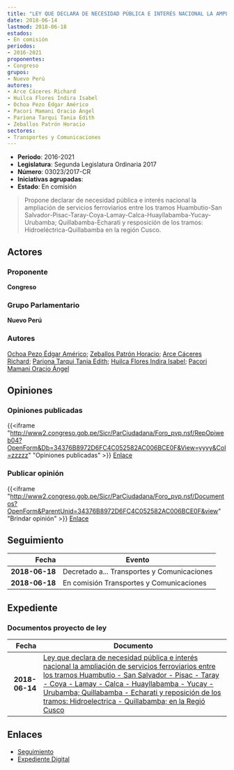 ```yaml
---
title: "LEY QUE DECLARA DE NECESIDAD PÚBLICA E INTERÉS NACIONAL LA AMPLIACIÓN DE SERVICIOS FERROVIARIOS ENTRE LOS TRAMOS HUAMBUTIO-SAN SALVADOR-PISAC-TARAY-COYA-LAMAY-CALCA-HUAYLLABAMBA-YUCAY-URUBAMBA,QUILLABAMBA-ECHERATI Y REPOSICIÓN DE LOS TRAMOS.- HIDROELÉCTRICA-QUILLABAMBA, EN LA REGIÓN CUSCO"
date: 2018-06-14
lastmod: 2018-06-18
estados:
- En comisión
periodos:
- 2016-2021
proponentes:
- Congreso
grupos:
- Nuevo Perú
autores:
- Arce Cáceres Richard
- Huilca Flores Indira Isabel
- Ochoa Pezo Édgar Américo
- Pacori Mamani Oracio Ángel
- Pariona Tarqui Tania Edith
- Zeballos Patrón Horacio
sectores:
- Transportes y Comunicaciones
---
```

- **Periodo**: 2016-2021
- **Legislatura**: Segunda Legislatura Ordinaria 2017
- **Número**: 03023/2017-CR
- **Iniciativas agrupadas**: 
- **Estado**: En comisión

> Propone declarar de necesidad pública e interés nacional la ampliación de servicios ferroviarios entre los tramos Huambutio-San Salvador-Pisac-Taray-Coya-Lamay-Calca-Huayllabamba-Yucay-Urubamba; Quillabamba-Echarati y resposición de los tramos: Hidroeléctrica-Quillabamba en la región Cusco.


## Actores

### Proponente

**Congreso**

### Grupo Parlamentario

**Nuevo Perú**

### Autores

[Ochoa Pezo Édgar Américo](mailto:mailto:eochoa@congreso.gob.pe); [Zeballos Patrón Horacio](mailto:mailto:hzeballos@congreso.gob.pe); [Arce Cáceres Richard](mailto:mailto:rarce@congreso.gob.pe); [Pariona Tarqui Tania Edith](mailto:mailto:tpariona@congreso.gob.pe); [Huilca Flores Indira Isabel](mailto:mailto:ihuilca@congreso.gob.pe); [Pacori Mamani Oracio Ángel](mailto:mailto:opacori@congreso.gob.pe)

## Opiniones

### Opiniones publicadas

{{<iframe "http://www2.congreso.gob.pe/Sicr/ParCiudadana/Foro_pvp.nsf/RepOpiweb04?OpenForm&Db=34376B8972D6FC4C052582AC006BCE0F&View=yyyy&Col=zzzzz" "Opiniones publicadas" >}}
[Enlace](http://www2.congreso.gob.pe/Sicr/ParCiudadana/Foro_pvp.nsf/RepOpiweb04?OpenForm&Db=34376B8972D6FC4C052582AC006BCE0F&View=yyyy&Col=zzzzz)

### Publicar opinión

{{<iframe "http://www2.congreso.gob.pe/Sicr/ParCiudadana/Foro_pvp.nsf/Documentos?OpenForm&ParentUnid=34376B8972D6FC4C052582AC006BCE0F&view" "Brindar opinión" >}}
[Enlace](http://www2.congreso.gob.pe/Sicr/ParCiudadana/Foro_pvp.nsf/Documentos?OpenForm&ParentUnid=34376B8972D6FC4C052582AC006BCE0F&view)


## Seguimiento

| Fecha | Evento |
|------:|--------|
| **2018-06-18** | Decretado a... Transportes y Comunicaciones |
| **2018-06-18** | En comisión Transportes y Comunicaciones |

## Expediente

### Documentos proyecto de ley

| Fecha | Documento |
|------:|-----------|
| **2018-06-14** | [Ley que declara de necesidad pública e interés nacional la ampliación de servicios ferroviarios entre los tramos Huambutio - San Salvador - Pisac - Taray - Coya - Lamay - Calca - Huayllabamba - Yucay - Urubamba; Quillabamba - Echarati y reposición de los tramos: Hidroelectrica - Quillabamba; en la Regió Cusco](http://www.leyes.congreso.gob.pe/Documentos/2016_2021/Proyectos_de_Ley_y_de_Resoluciones_Legislativas/PL0302320180614.pdf) |

## Enlaces

- [Seguimiento](http://www2.congreso.gob.pe/Sicr/TraDocEstProc/CLProLey2016.nsf/f7fff46988ca05b1052578e100829cc7/4ad1b83845d9ea6a052582ac007780a5?OpenDocument)
- [Expediente Digital](http://www2.congreso.gob.pe/Sicr/TraDocEstProc/Expvirt_2011.nsf/visbusqptramdoc1621/03023?opendocument)

